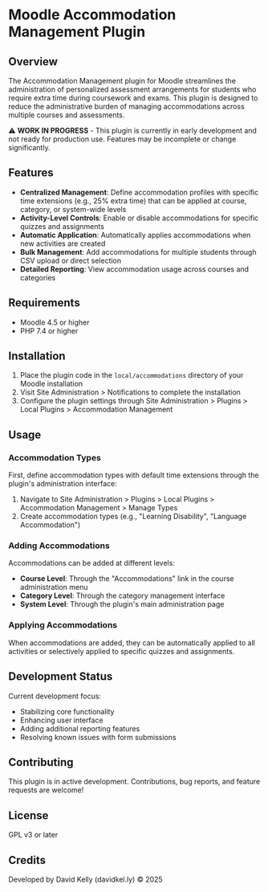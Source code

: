 # Moodle Accommodation Management Plugin

## Overview

The Accommodation Management plugin for Moodle streamlines the administration of personalized assessment arrangements for students who require extra time during coursework and exams. This plugin is designed to reduce the administrative burden of managing accommodations across multiple courses and assessments.

⚠️ **WORK IN PROGRESS** - This plugin is currently in early development and not ready for production use. Features may be incomplete or change significantly.

## Features

- **Centralized Management**: Define accommodation profiles with specific time extensions (e.g., 25% extra time) that can be applied at course, category, or system-wide levels
- **Activity-Level Controls**: Enable or disable accommodations for specific quizzes and assignments
- **Automatic Application**: Automatically applies accommodations when new activities are created
- **Bulk Management**: Add accommodations for multiple students through CSV upload or direct selection
- **Detailed Reporting**: View accommodation usage across courses and categories

## Requirements

- Moodle 4.5 or higher
- PHP 7.4 or higher

## Installation

1. Place the plugin code in the `local/accommodations` directory of your Moodle installation
2. Visit Site Administration > Notifications to complete the installation
3. Configure the plugin settings through Site Administration > Plugins > Local Plugins > Accommodation Management

## Usage

### Accommodation Types

First, define accommodation types with default time extensions through the plugin's administration interface:

1. Navigate to Site Administration > Plugins > Local Plugins > Accommodation Management > Manage Types
2. Create accommodation types (e.g., "Learning Disability", "Language Accommodation")

### Adding Accommodations

Accommodations can be added at different levels:

- **Course Level**: Through the "Accommodations" link in the course administration menu
- **Category Level**: Through the category management interface
- **System Level**: Through the plugin's main administration page

### Applying Accommodations

When accommodations are added, they can be automatically applied to all activities or selectively applied to specific quizzes and assignments.

## Development Status

Current development focus:
- Stabilizing core functionality
- Enhancing user interface
- Adding additional reporting features
- Resolving known issues with form submissions

## Contributing

This plugin is in active development. Contributions, bug reports, and feature requests are welcome!

## License

GPL v3 or later

## Credits

Developed by David Kelly (davidkel.ly) 
© 2025
